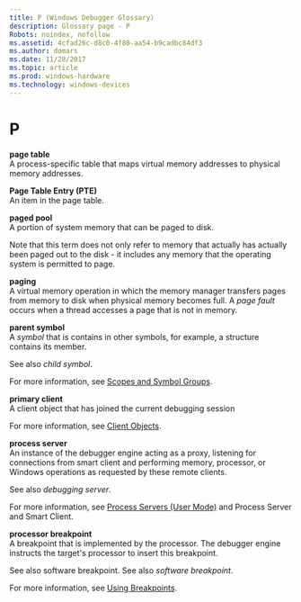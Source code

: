 ```yaml
---
title: P (Windows Debugger Glossary)
description: Glossary page - P
Robots: noindex, nofollow
ms.assetid: 4cfad26c-d8c0-4f80-aa54-b9cadbc84df3
ms.author: domars
ms.date: 11/28/2017
ms.topic: article
ms.prod: windows-hardware
ms.technology: windows-devices
---
```


# P


<span id="page_table"></span><span id="PAGE_TABLE"></span>**page table**  
A process-specific table that maps virtual memory addresses to physical memory addresses.

<span id="page_table_entry__pte_"></span><span id="PAGE_TABLE_ENTRY__PTE_"></span>**Page Table Entry (PTE)**  
An item in the page table.

<span id="paged_pool"></span><span id="PAGED_POOL"></span>**paged pool**  
A portion of system memory that can be paged to disk.

Note that this term does not only refer to memory that actually has actually been paged out to the disk - it includes any memory that the operating system is permitted to page.

<span id="paging"></span><span id="PAGING"></span>**paging**  
A virtual memory operation in which the memory manager transfers pages from memory to disk when physical memory becomes full. A *page fault* occurs when a thread accesses a page that is not in memory.

<span id="parent_symbol"></span><span id="PARENT_SYMBOL"></span>**parent symbol**  
A *symbol* that is contains in other symbols, for example, a structure contains its member.

See also *child symbol*.

For more information, see [Scopes and Symbol Groups](scopes-and-symbol-groups.md).

<span id="primary_client"></span><span id="PRIMARY_CLIENT"></span>**primary client**  
A client object that has joined the current debugging session

For more information, see [Client Objects](client-objects.md).

<span id="process_server"></span><span id="PROCESS_SERVER"></span>**process server**  
An instance of the debugger engine acting as a proxy, listening for connections from smart client and performing memory, processor, or Windows operations as requested by these remote clients.

See also *debugging server*.

For more information, see [Process Servers (User Mode)](process-servers--user-mode-.md) and Process Server and Smart Client.

<span id="processor_breakpoint"></span><span id="PROCESSOR_BREAKPOINT"></span>**processor breakpoint**  
A breakpoint that is implemented by the processor. The debugger engine instructs the target's processor to insert this breakpoint.

See also software breakpoint. See also *software breakpoint*.

For more information, see [Using Breakpoints](using-breakpoints.md).

 

 






